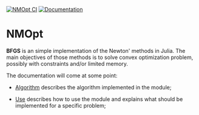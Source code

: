 [![NMOpt CI](https://github.com/matthewozon/NMOpt/actions/workflows/CI_NMOpt.yml/badge.svg)](https://github.com/matthewozon/NMOpt/actions/workflows/CI_NMOpt.yml)
[![Documentation](https://github.com/matthewozon/NMOpt/actions/workflows/documentation.yml/badge.svg)](https://github.com/matthewozon/NMOpt/actions/workflows/documentation.yml)

# NMOpt

**BFGS** is an simple implementation of the Newton' methods in Julia.
The main objectives of those methods is to solve convex optimization
problem, possibly with constraints and/or limited memory.

The documentation will come at some point:

* [Algorithm](src/README.md) describes the algorithm implemented in the module;

* [Use](test/README.md) describes how to use the module and explains what should 
be implemented for a specific problem;
